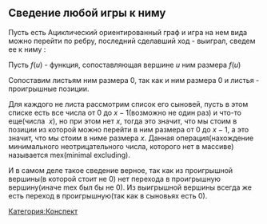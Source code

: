 ## Сведение любой игры к ниму

Пусть есть Ациклический ориентированный граф и игра на нем вида можно
перейти по ребру, последний сделавший ход - выиграл, сведем ее к ниму
:

Пусть $f(u)$ - функция, сопоставляющая вершине $u$ ним размера $f(u)$

Сопоставим листьям ним размера 0, так как и ним размера 0 и листья -
проигрышные позиции.

Для каждого не листа рассмотрим список его сыновей, пусть в этом списке
есть все числа от 0 до $x - 1$(возможно не один раз) и что-то еще(числа
$\> x$), но при этом нет $x$, тогда это значит, что мы стоим в позиции
из которой можно перейти в ним размера от 0 до $x - 1$, а это значит,
что мы стоим в ниме размера $x$. Данная операция(нахождение
минимального неотрицательного числа, которого нет в массиве)
называется mex(minimal excluding).

И в самом деле такое сведение верное, так как из проигрышной вершины(в
которой стоит не 0) нет перехода в проигрышную вершину(иначе mex был
бы не 0). Из выигрышной вершины всегда же есть переход в
проигрышную(так как в сыновьях есть 0).

[Категория:Конспект](Категория:Конспект "wikilink")